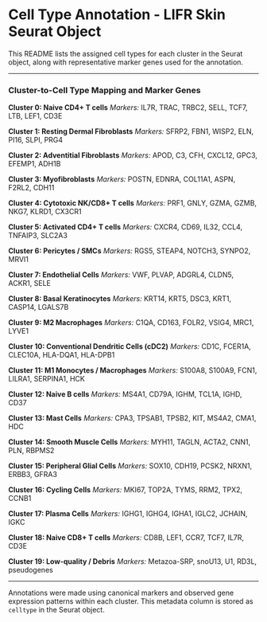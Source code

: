# Cell Type Annotation - LIFR Skin Seurat Object

This README lists the assigned cell types for each cluster in the Seurat object, along with representative marker genes used for the annotation.

---
  
  ### Cluster-to-Cell Type Mapping and Marker Genes
  
  **Cluster 0: Naive CD4+ T cells**
  *Markers:* IL7R, TRAC, TRBC2, SELL, TCF7, LTB, LEF1, CD3E

**Cluster 1: Resting Dermal Fibroblasts**
  *Markers:* SFRP2, FBN1, WISP2, ELN, PI16, SLPI, PRG4

**Cluster 2: Adventitial Fibroblasts**
  *Markers:* APOD, C3, CFH, CXCL12, GPC3, EFEMP1, ADH1B

**Cluster 3: Myofibroblasts**
  *Markers:* POSTN, EDNRA, COL11A1, ASPN, F2RL2, CDH11

**Cluster 4: Cytotoxic NK/CD8+ T cells**
  *Markers:* PRF1, GNLY, GZMA, GZMB, NKG7, KLRD1, CX3CR1

**Cluster 5: Activated CD4+ T cells**
  *Markers:* CXCR4, CD69, IL32, CCL4, TNFAIP3, SLC2A3

**Cluster 6: Pericytes / SMCs**
  *Markers:* RGS5, STEAP4, NOTCH3, SYNPO2, MRVI1

**Cluster 7: Endothelial Cells**
  *Markers:* VWF, PLVAP, ADGRL4, CLDN5, ACKR1, SELE

**Cluster 8: Basal Keratinocytes**
  *Markers:* KRT14, KRT5, DSC3, KRT1, CASP14, LGALS7B

**Cluster 9: M2 Macrophages**
  *Markers:* C1QA, CD163, FOLR2, VSIG4, MRC1, LYVE1

**Cluster 10: Conventional Dendritic Cells (cDC2)**
  *Markers:* CD1C, FCER1A, CLEC10A, HLA-DQA1, HLA-DPB1

**Cluster 11: M1 Monocytes / Macrophages**
  *Markers:* S100A8, S100A9, FCN1, LILRA1, SERPINA1, HCK

**Cluster 12: Naive B cells**
  *Markers:* MS4A1, CD79A, IGHM, TCL1A, IGHD, CD37

**Cluster 13: Mast Cells**
  *Markers:* CPA3, TPSAB1, TPSB2, KIT, MS4A2, CMA1, HDC

**Cluster 14: Smooth Muscle Cells**
  *Markers:* MYH11, TAGLN, ACTA2, CNN1, PLN, RBPMS2

**Cluster 15: Peripheral Glial Cells**
  *Markers:* SOX10, CDH19, PCSK2, NRXN1, ERBB3, GFRA3

**Cluster 16: Cycling Cells**
  *Markers:* MKI67, TOP2A, TYMS, RRM2, TPX2, CCNB1

**Cluster 17: Plasma Cells**
  *Markers:* IGHG1, IGHG4, IGHA1, IGLC2, JCHAIN, IGKC

**Cluster 18: Naive CD8+ T cells**
  *Markers:* CD8B, LEF1, CCR7, TCF7, IL7R, CD3E

**Cluster 19: Low-quality / Debris**
  *Markers:* Metazoa-SRP, snoU13, U1, RD3L, pseudogenes

---
  
  Annotations were made using canonical markers and observed gene expression patterns within each cluster. This metadata column is stored as `celltype` in the Seurat object.
